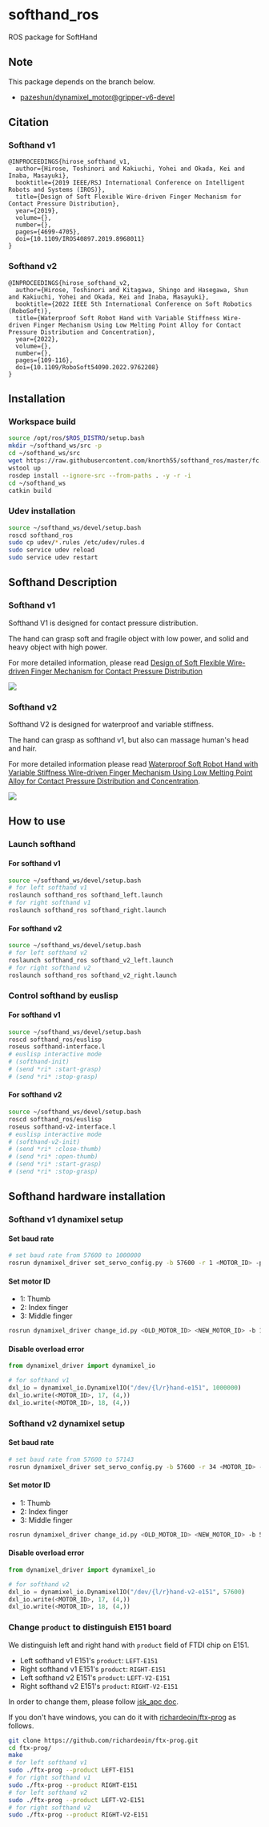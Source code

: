 # softhand_ros

ROS package for SoftHand

## Note

This package depends on the branch below.

- [pazeshun/dynamixel_motor@gripper-v6-devel](https://github.com/pazeshun/dynamixel_motor/tree/gripper-v6-devel)

## Citation

### Softhand v1

```
@INPROCEEDINGS{hirose_softhand_v1,
  author={Hirose, Toshinori and Kakiuchi, Yohei and Okada, Kei and Inaba, Masayuki},
  booktitle={2019 IEEE/RSJ International Conference on Intelligent Robots and Systems (IROS)}, 
  title={Design of Soft Flexible Wire-driven Finger Mechanism for Contact Pressure Distribution}, 
  year={2019},
  volume={},
  number={},
  pages={4699-4705},
  doi={10.1109/IROS40897.2019.8968011}
}
```

### Softhand v2

```
@INPROCEEDINGS{hirose_softhand_v2,
  author={Hirose, Toshinori and Kitagawa, Shingo and Hasegawa, Shun and Kakiuchi, Yohei and Okada, Kei and Inaba, Masayuki},
  booktitle={2022 IEEE 5th International Conference on Soft Robotics (RoboSoft)}, 
  title={Waterproof Soft Robot Hand with Variable Stiffness Wire-driven Finger Mechanism Using Low Melting Point Alloy for Contact Pressure Distribution and Concentration}, 
  year={2022},
  volume={},
  number={},
  pages={109-116},
  doi={10.1109/RoboSoft54090.2022.9762208}
}
```

## Installation

### Workspace build

```bash
source /opt/ros/$ROS_DISTRO/setup.bash
mkdir ~/softhand_ws/src -p
cd ~/softhand_ws/src
wget https://raw.githubusercontent.com/knorth55/softhand_ros/master/fc.rosinstall -O .rosinstall
wstool up
rosdep install --ignore-src --from-paths . -y -r -i
cd ~/softhand_ws
catkin build
```

### Udev installation

```bash
source ~/softhand_ws/devel/setup.bash
roscd softhand_ros
sudo cp udev/*.rules /etc/udev/rules.d
sudo service udev reload
sudo service udev restart
```

## Softhand Description

### Softhand v1

Softhand V1 is designed for contact pressure distribution.

The hand can grasp soft and fragile object with low power,
and solid and heavy object with high power.

For more detailed information, please read [Design of Soft Flexible Wire-driven Finger Mechanism for Contact Pressure Distribution](https://ieeexplore.ieee.org/document/8968011)

![](.media/softhand_v1.png)

###  Softhand v2

Softhand V2 is designed for waterproof and variable stiffness.

The hand can grasp as softhand v1, but also can massage human's head and hair.

For more detailed information please read [Waterproof Soft Robot Hand with Variable Stiffness Wire-driven Finger Mechanism Using Low Melting Point Alloy for Contact Pressure Distribution and Concentration](https://ieeexplore.ieee.org/document/9762208).

![](.media/softhand_v2.png)

## How to use

### Launch softhand

#### For softhand v1

```bash
source ~/softhand_ws/devel/setup.bash
# for left softhand v1
roslaunch softhand_ros softhand_left.launch
# for right softhand v1
roslaunch softhand_ros softhand_right.launch
```

#### For softhand v2

```bash
source ~/softhand_ws/devel/setup.bash
# for left softhand v2
roslaunch softhand_ros softhand_v2_left.launch
# for right softhand v2
roslaunch softhand_ros softhand_v2_right.launch
```

### Control softhand by euslisp

#### For softhand v1

```bash
source ~/softhand_ws/devel/setup.bash
roscd softhand_ros/euslisp
roseus softhand-interface.l
# euslisp interactive mode
# (softhand-init)
# (send *ri* :start-grasp)
# (send *ri* :stop-grasp)
```

#### For softhand v2

```bash
source ~/softhand_ws/devel/setup.bash
roscd softhand_ros/euslisp
roseus softhand-v2-interface.l
# euslisp interactive mode
# (softhand-v2-init)
# (send *ri* :close-thumb)
# (send *ri* :open-thumb)
# (send *ri* :start-grasp)
# (send *ri* :stop-grasp)
```

## Softhand hardware installation

### Softhand v1 dynamixel setup

#### Set baud rate

```bash
# set baud rate from 57600 to 1000000
rosrun dynamixel_driver set_servo_config.py -b 57600 -r 1 <MOTOR_ID> -p /dev/{l/r}hand-e151
```

#### Set motor ID

- 1: Thumb
- 2: Index finger
- 3: Middle finger

```bash
rosrun dynamixel_driver change_id.py <OLD_MOTOR_ID> <NEW_MOTOR_ID> -b 1000000 -p /dev/{l/r}hand-e151
```

#### Disable overload error

```python
from dynamixel_driver import dynamixel_io

# for softhand v1
dxl_io = dynamixel_io.DynamixelIO("/dev/{l/r}hand-e151", 1000000)
dxl_io.write(<MOTOR_ID>, 17, (4,))
dxl_io.write(<MOTOR_ID>, 18, (4,))
```

### Softhand v2 dynamixel setup

#### Set baud rate

```bash
# set baud rate from 57600 to 57143
rosrun dynamixel_driver set_servo_config.py -b 57600 -r 34 <MOTOR_ID> -p /dev/{l/r}hand-v2-e151
```

#### Set motor ID

- 1: Thumb
- 2: Index finger
- 3: Middle finger

```bash
rosrun dynamixel_driver change_id.py <OLD_MOTOR_ID> <NEW_MOTOR_ID> -b 57600 -p /dev/{l/r}hand-v2-e151
```

#### Disable overload error

```python
from dynamixel_driver import dynamixel_io

# for softhand v2
dxl_io = dynamixel_io.DynamixelIO("/dev/{l/r}hand-v2-e151", 57600)
dxl_io.write(<MOTOR_ID>, 17, (4,))
dxl_io.write(<MOTOR_ID>, 18, (4,))
```

### Change `product` to distinguish E151 board

We distinguish left and right hand with `product` field of FTDI chip on E151.

- Left softhand v1 E151's `product`: `LEFT-E151`
- Right softhand v1 E151's `product`: `RIGHT-E151`
- Left softhand v2 E151's `product`: `LEFT-V2-E151`
- Right softhand v2 E151's `product`: `RIGHT-V2-E151`

In order to change them, please follow [jsk_apc doc](https://jsk-apc.readthedocs.io/en/latest/jsk_arc2017_baxter/setup_gripper_v6.html#distinguish-left-dxhub-from-right-one).

If you don't have windows, you can do it with [richardeoin/ftx-prog](https://github.com/richardeoin/ftx-prog) as follows.

```bash
git clone https://github.com/richardeoin/ftx-prog.git
cd ftx-prog/
make
# for left softhand v1
sudo ./ftx-prog --product LEFT-E151
# for right softhand v1
sudo ./ftx-prog --product RIGHT-E151
# for left softhand v2
sudo ./ftx-prog --product LEFT-V2-E151
# for right softhand v2
sudo ./ftx-prog --product RIGHT-V2-E151
```
